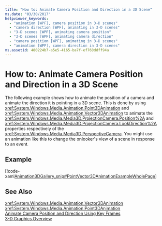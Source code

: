 ```yaml
---
title: "How to: Animate Camera Position and Direction in a 3D Scene"
ms.date: "03/30/2017"
helpviewer_keywords: 
  - "animation [WPF], camera position in 3-D scenes"
  - "camera direction [WPF], animating in 3-D scenes"
  - "3-D scenes [WPF], animating camera position"
  - "3-D scenes [WPF], animating camera direction"
  - "camera position [WPF], animating in 3-D scenes"
  - "animation [WPF], camera direction in 3-D scenes"
ms.assetid: 480224b7-a5e5-4165-ba7f-ef760ddff94a
---
```

# How to: Animate Camera Position and Direction in a 3D Scene
The following example shows how to animate the position of a camera and animate the direction it is pointing in a 3D scene. This is done by using <xref:System.Windows.Media.Animation.Point3DAnimation> and <xref:System.Windows.Media.Animation.Vector3DAnimation> to animate the <xref:System.Windows.Media.Media3D.ProjectionCamera.Position%2A> and <xref:System.Windows.Media.Media3D.ProjectionCamera.LookDirection%2A> properties respectively of the <xref:System.Windows.Media.Media3D.PerspectiveCamera>. You might use an animation like this to change the onlooker's view of a scene in response to an event.  
  
## Example  
 [!code-xaml[Animation3DGallery_snip#PointVector3DAnimationExampleWholePage](../../../../samples/snippets/csharp/VS_Snippets_Wpf/Animation3DGallery_snip/CS/PointVector3DAnimationExample.xaml#pointvector3danimationexamplewholepage)]  
  
## See Also  
 <xref:System.Windows.Media.Animation.Vector3DAnimation>  
 <xref:System.Windows.Media.Animation.Point3DAnimation>  
 [Animate Camera Position and Direction Using Key Frames](../../../../docs/framework/wpf/graphics-multimedia/how-to-animate-camera-position-and-direction-using-key-frames.md)  
 [3-D Graphics Overview](../../../../docs/framework/wpf/graphics-multimedia/3-d-graphics-overview.md)
